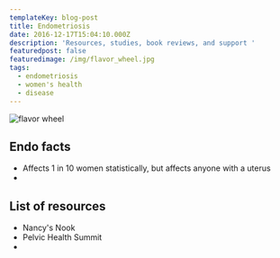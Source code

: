 ```yaml
---
templateKey: blog-post
title: Endometriosis
date: 2016-12-17T15:04:10.000Z
description: 'Resources, studies, book reviews, and support '
featuredpost: false
featuredimage: /img/flavor_wheel.jpg
tags:
  - endometriosis
  - women's health
  - disease
---
```

![flavor wheel](/img/flavor_wheel.jpg)

## Endo facts

* Affects 1 in 10 women statistically, but affects anyone with a uterus
* 

## List of resources

* Nancy's Nook
* Pelvic Health Summit
*
